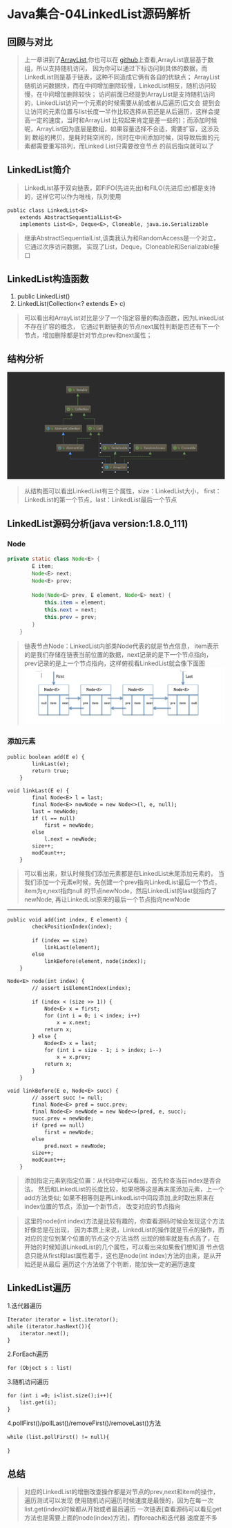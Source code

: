 # Java集合-04LinkedList源码解析

## 回顾与对比
> 上一章讲到了[ArrayList](https://www.cnblogs.com/JzedyBlogs/p/10112923.html),你也可以在
[github](https://github.com/Jzedy/Z-books)上查看,ArrayList底层基于数组，所以支持随机访问，
因为你可以通过下标访问到具体的数据，而LinkedList则是基于链表，这种不同造成它俩有各自的优缺点；
ArrayList随机访问数据快，而在中间增加删除较慢，LinkedList相反，随机访问较慢，在中间增加删除较快；
访问前面已经提到ArrayList是支持随机访问的，LinkedList访问一个元素的时候需要从前或者从后遍历(后文会
提到会让访问的元素位置与list长度一半作比较选择从前还是从后遍历，这样会提高一定的速度，当时和ArrayList
比较起来肯定是差一些的)；而添加时候呢，ArrayList因为底层是数组，如果容量选择不合适，需要扩容，这涉及到
数组的拷贝，是耗时耗空间的，同时在中间添加时候，回导致后面的元素都需要重写排列，而Linked List只需要改变节点
的前后指向就可以了

## LinkedList简介
> LinkedList基于双向链表，即FIFO(先进先出)和FILO(先进后出)都是支持的，这样它可以作为堆栈，队列使用
```
public class LinkedList<E>
    extends AbstractSequentialList<E>
    implements List<E>, Deque<E>, Cloneable, java.io.Serializable
```
> 继承AbstractSequentialList,该类我认为和RandomAccess是一个对立，它通过次序访问数据，
实现了List，Deque，Cloneable和Serializable接口

## LinkedList构造函数
1. public LinkedList()
2. LinkedList(Collection<? extends E> c)
> 可以看出和ArrayList对比是少了一个指定容量的构造函数，因为LinkedList不存在扩容的概念，
它通过判断链表的节点next属性判断是否还有下一个节点，增加删除都是针对节点prev和next属性；

## 结构分析
![LinkedList结构图](https://github.com/Jzedy/Z-books/blob/master/src/main/image/arrayList.png?raw=true)
> 从结构图可以看出LinkedList有三个属性，size：LinkedList大小，
first：LinkedList的第一个节点，last：LinkedList最后一个节点

## LinkedList源码分析(java version:1.8.0_111)
### Node
```java
private static class Node<E> {
        E item;
        Node<E> next;
        Node<E> prev;

        Node(Node<E> prev, E element, Node<E> next) {
            this.item = element;
            this.next = next;
            this.prev = prev;
        }
    }
```
> 链表节点Node：LinkedList内部类Node代表的就是节点信息，
item表示的是我们存储在链表当前位置的数据，next记录的是下一个节点指向，
prev记录的是上一个节点指向，这样俯视看LinkedList就会像下面图
![Node图](https://github.com/Jzedy/Z-books/blob/master/src/main/image/Node.png?raw=true)

### 添加元素
```
public boolean add(E e) {
        linkLast(e);
        return true;
    }
```
```
void linkLast(E e) {
        final Node<E> l = last;
        final Node<E> newNode = new Node<>(l, e, null);
        last = newNode;
        if (l == null)
            first = newNode;
        else
            l.next = newNode;
        size++;
        modCount++;
    }
```
> 可以看出来，默认时候我们添加元素都是在LinkedList末尾添加元素的，
当我们添加一个元素e时候，先创建一个prev指向LinkedList最后一个节点，item为e,next指向null
的节点newNode，然后LinkedList的last就指向了newNode,
再让LinkedList原来的最后一个节点指向newNode

----

```
public void add(int index, E element) {
        checkPositionIndex(index);

        if (index == size)
            linkLast(element);
        else
            linkBefore(element, node(index));
    }
```
```
Node<E> node(int index) {
        // assert isElementIndex(index);

        if (index < (size >> 1)) {
            Node<E> x = first;
            for (int i = 0; i < index; i++)
                x = x.next;
            return x;
        } else {
            Node<E> x = last;
            for (int i = size - 1; i > index; i--)
                x = x.prev;
            return x;
        }
    }
```
```
void linkBefore(E e, Node<E> succ) {
        // assert succ != null;
        final Node<E> pred = succ.prev;
        final Node<E> newNode = new Node<>(pred, e, succ);
        succ.prev = newNode;
        if (pred == null)
            first = newNode;
        else
            pred.next = newNode;
        size++;
        modCount++;
    }
```
>添加指定元素到指定位置：从代码中可以看出，首先检查当前index是否合法，
然后和LinkedList的长度比较，如果相等这是再末尾添加元素，上一个add方法类似;
如果不相等则是再LinkedList中间段添加,此时取出原来在index位置的节点，添加一个新节点，
改变对应的节点指向

>这里的node(int index)方法是比较有趣的，你查看源码时候会发现这个方法好像总是在出现，
因为本质上来说，LinkedList的操作就是节点的操作，而对应的定位到某个位置的节点这个方法当然
出现的频率就是有点高了，在开始的时候知道LinkedList的几个属性，可以看出来如果我们想知道
节点信息只能从first和last属性着手，这也是node(int index)方法的由来，是从开始还是从最后
遍历这个方法做了个判断，能加快一定的遍历速度

## LinkedList遍历
1.迭代器遍历
```
Iterator iterator = list.iterator();
while (iterator.hasNext()){
    iterator.next();
}
```

2.ForEach遍历
```
for (Object s : list) 
```
3.随机访问遍历
```
for (int i =0; i<list.size();i++){
    list.get(i);
}
```
4.pollFirst()/pollLast()/removeFirst()/removeLast()方法
```
while (list.pollFirst() != null){
            
}
```
## 总结
> 对应的LinkedList的增删改查操作都是对节点的prev,next和item的操作，遍历测试可以发现
使用随机访问遍历时候速度是最慢的，因为在每一次list.get(index)时候都从开始或者最后遍历
一次链表[查看源码可以看见get方法也是需要上面的node(index)方法]，而foreach和迭代器
速度差不多
